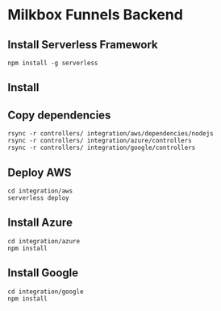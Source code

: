 # Milkbox Funnels Backend

## Install Serverless Framework
```
npm install -g serverless
```

## Install 

## Copy dependencies
```
rsync -r controllers/ integration/aws/dependencies/nodejs
rsync -r controllers/ integration/azure/controllers
rsync -r controllers/ integration/google/controllers
```

## Deploy AWS
```
cd integration/aws
serverless deploy
```

## Install Azure
```
cd integration/azure
npm install
```

## Install Google
```
cd integration/google
npm install
```